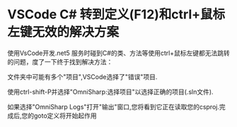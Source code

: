 # VSCode C# 转到定义(F12)和ctrl+鼠标左键无效的解决方案

使用VsCode开发.net5 服务时碰到C#的类、方法等使用ctrl+鼠标左键都无法跳转的问题，度了一下终于找到解决方法：

文件夹中可能有多个"项目",VSCode选择了"错误"项目.

使用ctrl-shift-P并选择"OmniSharp:选择项目"以选择正确的项目(.sln文件).

如果选择"OmniSharp Logs"打开"输出"窗口,您将看到它正在读取您的csproj.完成后,您的goto定义将开始起作用
